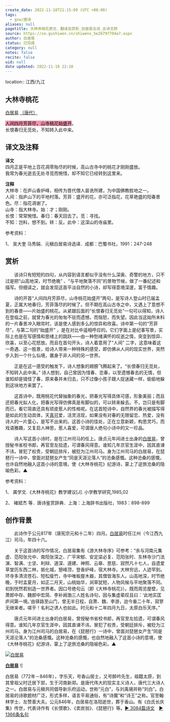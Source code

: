 ```yaml
---
create_date: 2022-11-18T21:15:09 (UTC +08:00)
tags:
  - gsw/唐诗
aliases: null
pagetitle: 大林寺桃花原文、翻译及赏析_白居易古诗_古诗文网
source: https://so.gushiwen.cn/shiwenv_5e26797704a7.aspx
author: 白居易
status: 已完成
category: null
notes: false
recite: false
uid: null
date updated: 2022-11-18 22:10
---
```


location:: 江西/九江

## 大林寺桃花

[白居易](https://so.gushiwen.cn/authorv_85097dd0c645.aspx) [〔唐代〕](https://so.gushiwen.cn/shiwens/default.aspx?cstr=%e5%94%90%e4%bb%a3)

<mark style="background: #FF5582A6;">人间四月芳菲尽，山寺桃花始盛开</mark>。\
长恨春归无觅处，不知转入此中来。

## 译文及注释

**译文**\
四月正是平地上百花凋零殆尽的时候，高山古寺中的桃花才刚刚盛放。\
我常为春光逝去无处寻觅而惋惜，却不知它已经转到这里来。

**注释**\
大林寺：在庐山香炉峰，相传为晋代僧人昙诜所建，为中国佛教胜地之一。\
人间：指庐山下的平地村落。芳菲：盛开的花，亦可泛指花，花草艳盛的阳春景色。尽：指花凋谢了。\
山寺：指大林寺。始：才；刚刚。\
长恨：常常惋惜。春归：春天回去了。觅：寻找。\
不知：岂料，想不到。转：反。此中：这深山的寺庙里。

参考资料：

1、 吴大奎 马秀娟．元稹白居易诗选译．成都：巴蜀书社，1991：247-248

## 赏析

　　该诗只有短短的四句，从内容到语言都似乎没有什么深奥、奇警的地方，只不过是把“山高地深，时节绝晚” 、“与平地聚落不同”的景物节候，做了一番纪述和描写。但细读之，就会发现这首平淡自然的小诗，却写得意境深邃，富于情趣。

　　诗的开首“人间四月芳菲尽，山寺桃花始盛开”两句，是写诗人登山时已届孟夏，正属大地春归，芳菲落尽的时候了。但不期在高山古寺之中，又遇上了意想不到的春景——片始盛的桃花。从紧跟后面的“长恨春归无觅处”一句可以得知，诗人在登临之前，就曾为春光的匆匆不驻而遗憾，而恼怒，而失望。因此当这始所未料的一片春景冲入眼帘时，该是使人感到多么的惊异和欣喜。诗中第一句的“芳菲尽”，与第二句的“始盛开” ，是在对比中遥相呼应的。它们字面上是纪事写景，实际上也是在写感情和思绪上的跳跃——由一种愁绪满怀的叹逝之情，突变到惊异、欣喜，以至心花怒放。而且在首句开头，诗人着意用了“人间” 二字，这意味着这一奇遇、这一胜景，给诗人带来一种特殊的感受，即仿佛从人间的现实世界，突然步入到一个什么仙境，置身于非人间的另一世界。

　　正是在这一感受的触发下，诗人想象的翅膀飞腾起来了。“长恨春归无觅处，不知转入此中来。” 诗人想到，自己曾因为惜春、恋春，以至遗憾春去的无情，但谁知却是错怪了春，原来春并未归去，只不过像小孩子跟人捉迷藏一样，偷偷地躲到这块地方来罢了。

　　这首诗中，既用桃花代替抽象的春光，把春光写得具体可感，形象美丽；而且还把春光拟人化，把春光写得仿佛真是有脚似的，可以转来躲去。不，岂只是有脚而已，看它简直还具有顽皮惹人的性格呢。在这首短诗中，自然界的春光被描写得是如此的生动具体，天[真可](https://so.gushiwen.cn/authorv_6e1871a6775f.aspx)爱，活灵活现，如果没有对春的无限留恋、热爱，没有诗人的一片童心，是写不出来的。这首小诗的佳处，正在立意新颖，构思灵巧，而戏语雅趣，又复启人神思，惹人喜爱，可谓唐人绝句小诗中的又一珍品。

　　诗人写这首小诗时，是在江州司马的任上。唐贞元年间进士出身的[白居易](https://so.gushiwen.cn/authorv_85097dd0c645.aspx)，曾授秘书省校书郎，再官至左拾遗，可谓春风得意。谁知几年京官生涯中，因其直谏不讳，冒犯了权贵，受朝廷排斥，被贬为江州司马。身为江州司马的白居易，在琵琶行一诗中，曾面对琵琶女产生“同是天涯沦落人”的沧桑感慨。这种沧桑的感慨，也许自然地融入这首小诗的意境，使《大林寺桃花》纪游诗，蒙上了逆旅沧桑的隐喻色彩。▲

参考资料：

1、 龚学文.《大林寺桃花》教学建议[J]. 小学教学研究,1985,02

2、 褚斌杰 等．唐诗鉴赏辞典．上海：上海辞书出版社，1983：898-899

## 创作背景

　　此诗作于公元817年（唐宪宗元和十二年）四月。[白居易](https://so.gushiwen.cn/authorv_85097dd0c645.aspx)时任江州（今江西九江）司马，年四十六。

　　关于这首诗的写作情况，白居易集有《游大林寺序》可参考：“余与河南元集虚、范阳张允中、南阳张深之、广平宋郁、安定梁必复、范阳张时、东林寺沙门法演、智满、士坚、利辩、道深、道建、神照、云皋、恩慈、寂然凡十七人，自遗爱草堂历东西二林，抵化城，憩峰顶，登香炉峰，宿大林寺。大林穷远，人迹罕到。环寺多清流苍石、短松瘦竹，寺中唯板屋木器，其僧皆海东人。山高地深，时节绝晚，于时孟夏月，如正二月天，山桃始华，涧草犹短，人物风候与平地聚落不同。初到恍然若别造一世界者。因口号绝句云（即《大林寺桃花》）。既而周览屋壁，见萧郎中存、魏郎中宏简、李补阙渤三人姓名诗句，因与集虚辈叹且曰：‘此地实匡庐间第一境。’由驿路至山门，曾无半日程，自萧、魏、李游，迨今垂二十年，寂寥无继来者。嗟乎！名利之诱人也如此。时元和十二年四月九日，太原白乐天序。”

　　唐贞元年间进士出身的白居易，曾授秘书省校书郎，再官至左拾遗，可谓春风得意。谁知几年京官生涯中，因其直谏不讳，冒犯了权贵，受朝廷排斥，被贬为江州司马。身为江州司马的白居易，在《琵琶行》一诗中，曾面对琵琶女产生“同是天涯沦落人”的沧桑感慨。这种沧桑的感慨，也自然地融入了这首小诗的意境，使《大林寺桃花》纪游诗，蒙上了逆旅沧桑的隐喻色彩。▲

[![白居易](https://song.gushiwen.cn/authorImg/baijuyi.jpg)](https://so.gushiwen.cn/authorv_85097dd0c645.aspx)

[**白居易**](https://so.gushiwen.cn/authorv_85097dd0c645.aspx) ![

白居易（772年－846年），字乐天，号香山居士，又号醉吟先生，祖籍太原，到其曾祖父时迁居下邽，生于河南新郑。是唐代伟大的现实主义诗人，唐代三大诗人之一。白居易与元稹共同倡导新乐府运动，世称“元白”，与刘禹锡并称“刘白”。白居易的诗歌题材广泛，形式多样，语言平易通俗，有“诗魔”和“诗王”之称。官至翰林学士、左赞善大夫。公元846年，白居易在洛阳逝世，葬于香山。有《白氏长庆集》传世，代表诗作有《长恨歌》、《卖炭翁》、《琵琶行》等。[► 3084篇诗文](https://so.gushiwen.cn/shiwens/default.aspx?astr=%e7%99%bd%e5%b1%85%e6%98%93)　[► 1366条名句](https://so.gushiwen.cn/mingjus/default.aspx?astr=%e7%99%bd%e5%b1%85%e6%98%93)
